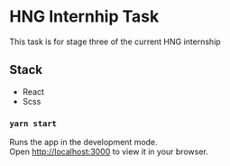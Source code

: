 # HNG Internhip Task

This task is for stage three of the current HNG internship

## Stack

- React
- Scss

### `yarn start`

Runs the app in the development mode.\
Open [http://localhost:3000](http://localhost:3000) to view it in your browser.
